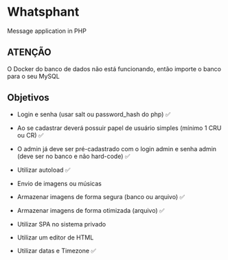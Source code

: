 # Whatsphant
Message application in PHP

## ATENÇÃO
O Docker do banco de dados não está funcionando, então importe o banco para o seu MySQL

## Objetivos

- Login e senha (usar salt ou password_hash do php) ✅

- Ao se cadastrar deverá possuir papel de usuário simples (mínimo 1 CRU ou CR) ✅

- O admin já deve ser pré-cadastrado com o login admin e senha admin (deve ser no banco e não hard-code) ✅

- Utilizar autoload ✅

- Envio de imagens ou músicas

- Armazenar imagens de forma segura (banco ou arquivo) ✅

- Armazenar imagens de forma otimizada (arquivo) ✅

- Utilizar SPA no sistema privado

- Utilizar um editor de HTML

- Utilizar datas e Timezone ✅